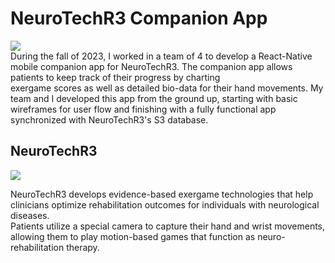 # NeuroTechR3 Companion App
![](/report_details.gif)  
During the fall of 2023, I worked in a team of 4 to develop a React-Native mobile companion app for NeuroTechR3. The companion app allows patients to keep track of their progress by charting  
exergame scores as well as detailed bio-data for their hand movements. My team and I developed this app from the ground up, starting with basic wireframes for user flow and finishing with a fully functional app  
synchronized with NeuroTechR3's S3 database.

## NeuroTechR3  
![](/ntr3.gif)

NeuroTechR3 develops evidence-based exergame technologies that help clinicians optimize rehabilitation outcomes for individuals with neurological diseases.  
Patients utilize a special camera to capture their hand and wrist movements, allowing them to play motion-based games that function as neuro-rehabilitation therapy.  
